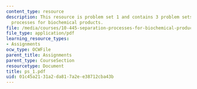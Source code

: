 ```yaml
---
content_type: resource
description: This resource is problem set 1 and contains 3 problem sets on separation
  processes for biochemical products.
file: /media/courses/10-445-separation-processes-for-biochemical-products-summer-2005/01c45a2131a2da817a2ee38712cba43b_ps_1.pdf
file_type: application/pdf
learning_resource_types:
- Assignments
ocw_type: OCWFile
parent_title: Assignments
parent_type: CourseSection
resourcetype: Document
title: ps_1.pdf
uid: 01c45a21-31a2-da81-7a2e-e38712cba43b
---
```

